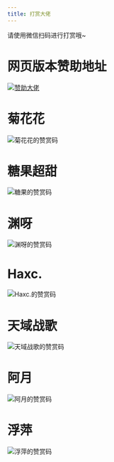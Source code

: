 ```yaml
---
title: 打赏大佬
---
```


请使用微信扫码进行打赏哦~

# 网页版本赞助地址

[![赞助大佬](https://img.shields.io/badge/微信-赞助大佬-2aad69)](https://oli-fa.github.io/YueDuBackup/sponsor)


# 菊花花

![菊花花的赞赏码](https://gitee.com/ifwlzs/img/raw/master/img/juhua.jpg)

# 糖果超甜

![糖果的赞赏码](https://gitee.com/ifwlzs/img/raw/master/img/tangguo.jpg)

# 渊呀

![渊呀的赞赏码](https://cdn.jsdelivr.net/gh/oli-fa/YueDuBackup/img/yuanya.jpg)

# Haxc.

![Haxc.的赞赏码](https://cdn.jsdelivr.net/gh/oli-fa/YueDuBackup/img/haxc.jpg)

# 天域战歌

![天域战歌的赞赏码](https://gitee.com/ifwlzs/img/raw/master/img/tianyuzhange.jpg)


# 阿月

![阿月的赞赏码](https://gitee.com/ifwlzs/img/raw/master/img/ayue.jpg)

# 浮萍

![浮萍的赞赏码](https://gitee.com/ifwlzs/img/raw/master/img/fuping.jpg)







